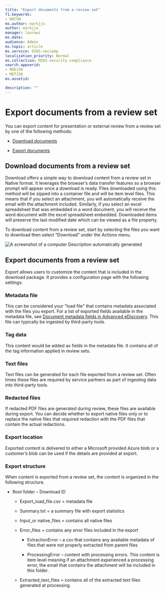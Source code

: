 ```yaml
---
title: "Export documents from a review set"
f1.keywords:
- NOCSH
ms.author: markjjo
author: markjjo
manager: laurawi
ms.date: 
audience: Admin
ms.topic: article
ms.service: O365-seccomp
localization_priority: Normal
ms.collection: M365-security-compliance
search.appverid:
- MOE150
- MET150
ms.assetid: 

description: ""
---
```


# Export documents from a review set

You can export content for presentation or external review from a review set by one of the following methods:

- [Download documents](#download-documents-from-a-review-set)
 
- [Export documents](#export-documents-from-a-review-set)

## Download documents from a review set

Download offers a simple way to download content from a review set in Native format. It leverages the browser’s data transfer features so a browser prompt will appear once a download is ready. Files downloaded using this method will be zipped into a container file and will be item level files. This means that if you select an attachment, you will automatically receive the email with the attachment included. Similarly, if you select an excel spreadsheet that was embedded in a word document, you will receive the word document with the excel spreadsheet embedded. Downloaded items will preserve the last modified date which can be viewed as a file property.

To download content from a review set, start by selecting the files you want to download then select “Download” under the Actions menu.

![A screenshot of a computer
Description automatically generated](../media/eDiscoDownload.png)

## Export documents from a review set

Export allows users to customize the content that is included in the download package. It provides a configuration page with the following settings:

### Metadata file

This can be considered your "load file" that contains metadata associated with the files you export. For a list of exported fields available in the metadata file, see [Document metadata fields in Advanced eDiscovery](document-metadata-fields-in-Advanced-eDiscovery.md). This file can typically be ingested by third-party tools.

### Tag data

This content would be added as fields in the metadata file. It contains all of the tag information applied in review sets.

### Text files

Text files can be generated for each file exported from a review set. Often times these files are required by service partners as part of ingesting data into third-party tools.

### Redacted files

If redacted PDF files are generated during review, these files are available during export. You can decide whether to export native files only or to replace the native files that required redaction with the PDF files that contain the actual redactions.

### Export location

Exported content is delivered to either a Microsoft provided Azure blob or a customer’s blob can be used if the details are provided at export.

### Export structure

When content is exported from a review set, the content is organized in the following structure.

  - Root folder – Download ID
    
      - Export\_load\_file.csv = metadata file
    
      - Summary.txt = a summary file with export statistics
    
      - Input\_or native\_files = contains all native files
    
      - Error\_files = contains any error files included in the export
        
          - ExtractionError – a csv that contains any available metadata of files that were not properly extracted from parent files
        
          - ProcessingError – content with processing errors. This content is item level meaning if an attachment experienced a processing error, the email that contains the attachment will be included in this folder.
    
      - Extracted\_text\_files = contains all of the extracted text files generated at processing.
